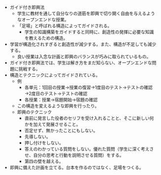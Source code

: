 - ガイド付き即興法
	- 学生に教材を通して自分なりの道筋を即興で切り開く自由を与えるようなオープンエンドな授業。
	- 「足場」と呼ばれる構造によってガイドされる。
		- 学生の知識構築をガイドすると同時に、創造性の発揮に必要な知識を教えるための構造。
- 学習が構造化されすぎると創造性が減少する。また、構造が不足しても減少する。
	- 良い授業は入念な計画と即興のバランスが巧みに取られているもの。
- ガイド付き即興法では、学生は解き方をまだ知らない、オープンエンドな問題に挑戦する。
- 構造とテクニックによってガイドされている。
	- 例
		- 各単元：1回目の授業→授業の復習→1度目のテスト→テストの確認→2度目のテスト→テストの確認
		- 各授業：授業→宿題開始→宿題の確認
	- この構造を変えるような即興を行ったり。
	- 即興のテクニック
		- 直前に発言した役者のセリフを受け入れることと、そこに新しい何かを加えて発展させること。
		- 否定せず、無かったことにもしない。
		- 先導しない。
		- 押し付けをしない。
		- 答えのわかっている質問をしない。優れた質問（学生に深く考えさせ、自分の思考と行動を説明させる質問）をする。
		- 第四の壁を越える。
- 即興に備えた計画を立てる。台本を作るのではなく、足場をつくる。